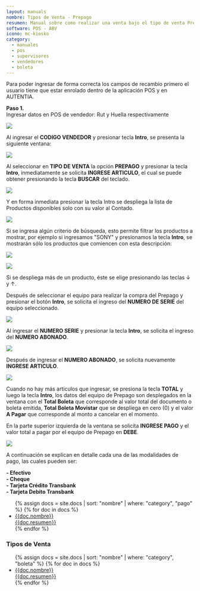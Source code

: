 ```yaml
---
layout: manuals
nombre: Tipos de Venta - Prepago
resumen: Manual sobre como realizar una venta bajo el tipo de venta Prepago.
software: POS - ABV
icono: mc-kiosko
category:
  - manuales
  - pos
  - supervisores
  - vendedores
  - boleta
---
```

Para poder ingresar de forma correcta los campos de recambio primero el usuario tiene que estar enrolado dentro de la aplicación POS y en AUTENTIA.

**Paso 1.**<br>
Ingresar datos en POS de vendedor: Rut y Huella respectivamente

<p class="centrado"><img src="{{site.baseurl}}/docs/pos/img/recambio/1.png"></p>

Al ingresar el **CODIGO VENDEDOR** y presionar tecla **Intro**, se presenta la siguiente ventana:

<p class="centrado"><img src="{{site.baseurl}}/docs/pos/img/prepago/1.png"></p>

Al seleccionar en **TIPO DE VENTA** la opción **PREPAGO** y presionar la tecla **Intro**, inmediatamente se solicita **INGRESE ARTICULO**, el cual se puede obtener presionando la tecla **BUSCAR** del teclado.

<p class="centrado"><img src="{{site.baseurl}}/docs/pos/img/prepago/2.png"></p>

Y en forma inmediata presionar la tecla Intro se despliega la lista de Productos disponibles solo con su valor al Contado.

<p class="centrado"><img src="{{site.baseurl}}/docs/pos/img/prepago/3.png"></p>

Si se ingresa algún criterio de búsqueda, esto permite filtrar los productos a mostrar, por ejemplo si ingresamos "SONY" y presionamos la tecla **Intro**, se mostrarán sólo los productos que comiencen con esta descripción:

<p class="centrado"><img src="{{site.baseurl}}/docs/pos/img/prepago/4.png"></p>

<p class="centrado"><img src="{{site.baseurl}}/docs/pos/img/prepago/5.png"></p>

Si se despliega más de un producto, éste se elige presionando las teclas ↓ y ↑.

Después de seleccionar el equipo para realizar la compra del Prepago y presionar el botón **Intro**, se solicita el ingreso del **NUMERO DE SERIE** del equipo seleccionado.

<p class="centrado"><img src="{{site.baseurl}}/docs/pos/img/prepago/6.png"></p>

Al ingresar el **NUMERO SERIE** y presionar la tecla **Intro**, se solicita el ingreso del **NUMERO ABONADO**.

<p class="centrado"><img src="{{site.baseurl}}/docs/pos/img/prepago/7.png"></p>

Después de ingresar el **NUMERO ABONADO**, se solicita nuevamente **INGRESE ARTICULO**.

<p class="centrado"><img src="{{site.baseurl}}/docs/pos/img/prepago/8.png"></p>

Cuando no hay más artículos que ingresar, se presiona la tecla **TOTAL** y luego la tecla **Intro**, los datos del equipo de Prepago son desplegados en la ventana con el **Total Boleta** que corresponde  al valor total del documento o boleta emitida, **Total Boleta Movistar** que se despliega en cero (0) y el valor **A Pagar** que corresponde al monto a cancelar en el momento.

En la parte superior izquierda de la ventana se solicita **INGRESE PAGO** y el valor total a pagar por el equipo de Prepago en **DEBE**.

<p class="centrado"><img src="{{site.baseurl}}/docs/pos/img/prepago/9.png"></p>

A continuación se explican en detalle cada una de las modalidades de pago, las cuales pueden ser:

 **- Efectivo** <br>
 **- Cheque**<br>
 **- Tarjeta Crédito Transbank**<br>
 **- Tarjeta Debito Transbank**<br>

<ul class="nav nav-tabs nav-stacked">
	{% assign docs = site.docs | sort: "nombre" | where: "category", "pago" %}
	{% for doc in docs %}
	<li class="media"><a href="{{site.baseurl}}{{doc.url}}">
	<div class="pull-left"><i class="{{doc.icono}} media-object"></i></div>
	<div class="media-body">
	<div class="media-heading">{{doc.nombre}}</div>
	<div class="media-p">{{doc.resumen}}</div>
	</div></a></li>
	{% endfor %}
</ul>

### Tipos de Venta

<ul class="nav nav-tabs nav-stacked">
	{% assign docs = site.docs | sort: "nombre" | where: "category", "boleta" %}
	{% for doc in docs %}
	<li class="media"><a href="{{site.baseurl}}{{doc.url}}">
	<div class="pull-left"><i class="{{doc.icono}} media-object"></i></div>
	<div class="media-body">
	<div class="media-heading">{{doc.nombre}}</div>
	<div class="media-p">{{doc.resumen}}</div>
	</div></a></li>
	{% endfor %}
</ul>